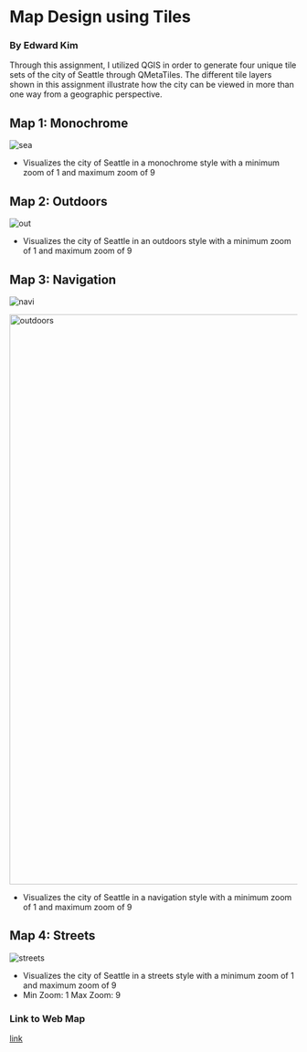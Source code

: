 # Map Design using Tiles

### By Edward Kim

Through this assignment, I utilized QGIS in order to generate four unique tile sets of the city of Seattle through QMetaTiles. The different
tile layers shown in this assignment illustrate how the city can be viewed in more than one way from a geographic perspective. 

## Map 1: Monochrome

![sea](mapdesign/assets/sea.png)

- Visualizes the city of Seattle in a monochrome style with a minimum zoom of 1 and maximum zoom of 9

## Map 2: Outdoors

![out](mapdesign/assets/out.png)

- Visualizes the city of Seattle in an outdoors style with a minimum zoom of 1 and maximum zoom of 9

## Map 3: Navigation

![navi](mapdesign/assets/navi.png)

<img width="998" alt="outdoors" src="https://user-images.githubusercontent.com/119153928/220550440-d2fcedf2-04b1-457d-a2fc-daf0c90655fc.png">


- Visualizes the city of Seattle in a navigation style with a minimum zoom of 1 and maximum zoom of 9

## Map 4: Streets

![streets](mapdesign/assets/street.png)


- Visualizes the city of Seattle in a streets style with a minimum zoom of 1 and maximum zoom of 9
- Min Zoom: 1 Max Zoom: 9

### Link to Web Map
[link](http://127.0.0.1:5500/index.html)
